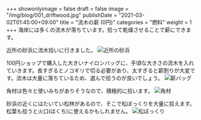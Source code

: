 +++
showonlyimage = false
draft = false
image = "/img/blog/001_driftwood.jpg"
publishDate = "2021-03-02T01:45:00+09:00"
title = "流木の薪 (0円)"
categories = "燃料"
weight = 1
+++
海岸には多くの流木が落ちています。拾って乾燥させることで薪にできます。
<!--more-->
近所の砂浜に流木拾いに行きました。
![近所の砂浜](/img/blog/001_beach.jpg)

100円ショップで購入した大きいナイロンバッグに、手頃な大きさの流木を入れていきます。長すぎるとノコギリで切る必要があり、太すぎると薪割りが大変です。流木は大量に落ちているため、選んで拾うのが良いでしょう。
![薪バッグ](/img/blog/001_driftwood.jpg)

角材は色々と使いみちがありそうなので、積極的に拾います。
![角材](/img/blog/001_kakuzai.jpg)

砂浜の近くにはたいてい松林があるので、そこで松ぼっくりを大量に拾えます。松葉も拾うと火口(ほくち)に使えるかもしれません。
![松ぼっくり](/img/blog/001_pinecone.jpg)

